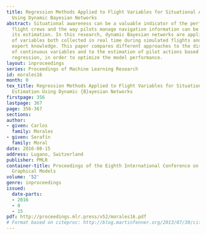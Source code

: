 ```yaml
---
title: Regression Methods Applied to Flight Variables for Situational Awareness Estimation
  Using Dynamic Bayesian Networks
abstract: Situational awareness can be a valuable indicator of the performance of
  flight crews and the way pilots manage navigation information can be relevant to
  its estimation. In this research, dynamic Bayesian networks are applied to a dataset
  of variables both collected in real time during simulated flights and added with
  expert knowledge. This paper compares different approaches to the discretization
  of continuous variables and to the estimation of pilot actions based on variable
  regression, in order to optimize the model performance.
layout: inproceedings
series: Proceedings of Machine Learning Research
id: morales16
month: 0
tex_title: Regression Methods Applied to Flight Variables for Situational Awareness
  Estimation Using Dynamic {B}ayesian Networks
firstpage: 356
lastpage: 367
page: 356-367
sections: 
author:
- given: Carlos
  family: Morales
- given: Serafín
  family: Moral
date: 2016-08-15
address: Lugano, Switzerland
publisher: PMLR
container-title: Proceedings of the Eighth International Conference on Probabilistic
  Graphical Models
volume: '52'
genre: inproceedings
issued:
  date-parts:
  - 2016
  - 8
  - 15
pdf: http://proceedings.mlr.press/v52/morales16.pdf
# Format based on citeproc: http://blog.martinfenner.org/2013/07/30/citeproc-yaml-for-bibliographies/
---
```

